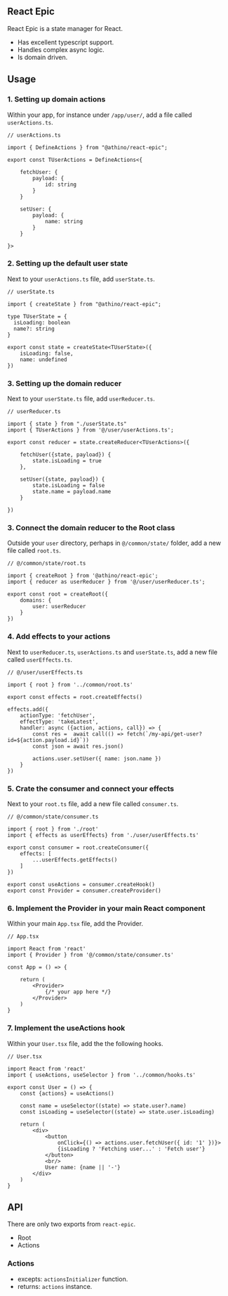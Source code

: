 ## React Epic
React Epic is a state manager for React.
- Has excellent typescript support.
- Handles complex async logic.
- Is domain driven.

## Usage

### 1. Setting up domain actions

Within your app, for instance under `/app/user/`, add a file called `userActions.ts`.

```tsx
// userActions.ts

import { DefineActions } from "@athino/react-epic";

export const TUserActions = DefineActions<{

    fetchUser: {
        payload: {
            id: string
        }
    }

    setUser: {
        payload: {
            name: string
        }
    }

}>
```

### 2. Setting up the default user state

Next to your `userActions.ts` file, add `userState.ts`.

```tsx
// userState.ts

import { createState } from "@athino/react-epic";

type TUserState = {
  isLoading: boolean
  name?: string
}

export const state = createState<TUserState>({
    isLoading: false,
    name: undefined
})
```


### 3. Setting up the domain reducer

Next to your `userState.ts` file, add `userReducer.ts`.

```tsx
// userReducer.ts

import { state } from "./userState.ts"
import { TUserActions } from '@/user/userActions.ts';

export const reducer = state.createReducer<TUserActions>({

    fetchUser({state, payload}) {
        state.isLoading = true
    },

    setUser({state, payload}) {
        state.isLoading = false
        state.name = payload.name
    }

})
```

### 3. Connect the domain reducer to the Root class

Outside your `user` directory, perhaps in `@/common/state/` folder, add a new file called `root.ts`.

```tsx
// @/common/state/root.ts

import { createRoot } from '@athino/react-epic';
import { reducer as userReducer } from '@/user/userReducer.ts';

export const root = createRoot({
    domains: {
        user: userReducer
    }
})
```

### 4. Add effects to your actions

Next to `userReducer.ts`, `userActions.ts` and `userState.ts`, add a new file called `userEffects.ts`.

```tsx
// @/user/userEffects.ts

import { root } from '../common/root.ts'

export const effects = root.createEffects()

effects.add({
    actionType: 'fetchUser',
    effectType: 'takeLatest',
    handler: async ({action, actions, call}) => {
        const res =  await call(() => fetch(`/my-api/get-user?id=${action.payload.id}`))
        const json = await res.json()

        actions.user.setUser({ name: json.name })
    }
})
```

### 5. Crate the consumer and connect your effects

Next to your `root.ts` file, add a new file called `consumer.ts`.

```tsx
// @/common/state/consumer.ts

import { root } from './root'
import { effects as userEffects} from './user/userEffects.ts'

export const consumer = root.createConsumer({
    effects: [
        ...userEffects.getEffects()
    ]
})

export const useActions = consumer.createHook()
export const Provider = consumer.createProvider()
```

### 6. Implement the Provider in your main React component

Within your main `App.tsx` file, add the Provider.

```tsx
// App.tsx

import React from 'react'
import { Provider } from '@/common/state/consumer.ts'

const App = () => {

    return (
        <Provider>
            {/* your app here */}
        </Provider>
    )
}
```

### 7. Implement the useActions hook

Within your `User.tsx` file, add the the following hooks.

```tsx
// User.tsx

import React from 'react'
import { useActions, useSelector } from '../common/hooks.ts'

export const User = () => {
    const {actions} = useActions()

    const name = useSelector((state) => state.user?.name)
    const isLoading = useSelector((state) => state.user.isLoading)

    return (
        <div>
            <button
                onClick={() => actions.user.fetchUser({ id: '1' })}>
                {isLoading ? 'Fetching user...' : 'Fetch user'}
            </button>
            <br/>
            User name: {name || '-'}
        </div>
    )
}
```

## API

There are only two exports from `react-epic`.
- Root
- Actions

### Actions
- excepts: `actionsInitializer` function.
- returns: `actions` instance.

